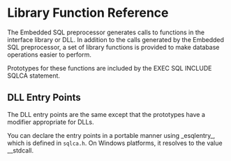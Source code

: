 <!-- loio3bd5c1646c5f1014975a9619dcd00a70 -->

# Library Function Reference

The Embedded SQL preprocessor generates calls to functions in the interface library or DLL. In addition to the calls generated by the Embedded SQL preprocessor, a set of library functions is provided to make database operations easier to perform.



Prototypes for these functions are included by the EXEC SQL INCLUDE SQLCA statement.



## DLL Entry Points

The DLL entry points are the same except that the prototypes have a modifier appropriate for DLLs.

You can declare the entry points in a portable manner using \_esqlentry\_, which is defined in `sqlca.h`. On Windows platforms, it resolves to the value \_\_stdcall.

